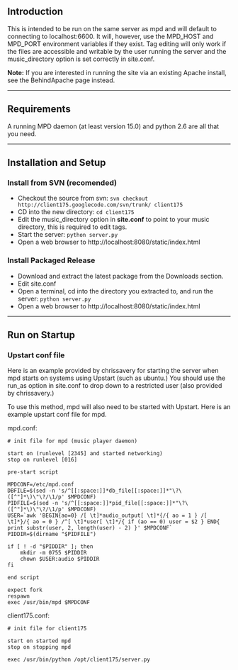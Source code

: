 ## Introduction ##
This is intended to be run on the same server as mpd and will default to connecting to localhost:6600.  It will, however, use the MPD\_HOST and MPD\_PORT environment variables if they exist.  Tag editing will only work if the files are accessible and writable by the user running the server and the music\_directory option is set correctly in site.conf.

**Note:**  If you are interested in running the site via an existing Apache install, see the BehindApache page instead.


---


## Requirements ##
A running MPD daemon (at least version 15.0) and python 2.6 are all that you need.


---


## Installation and Setup ##

### Install from SVN (recomended) ###

  * Checkout the source from svn:  `svn checkout http://client175.googlecode.com/svn/trunk/ client175`
  * CD into the new directory:  `cd client175`
  * Edit the music\_directory option in **site.conf** to point to your music directory, this is required to edit tags.
  * Start the server:  `python server.py`
  * Open a web browser to http://localhost:8080/static/index.html

### Install Packaged Release ###
  * Download and extract the latest package from the Downloads section.
  * Edit site.conf
  * Open a terminal, cd into the directory you extracted to, and run the server:  `python server.py`
  * Open a web browser to http://localhost:8080/static/index.html


---


## Run on Startup ##
### Upstart conf file ###

Here is an example provided by chrissavery for starting the server when mpd starts on systems using Upstart (such as ubuntu.)  You should use the run\_as option in site.conf to drop down to a restricted user (also provided by chrissavery.)

To use this method, mpd will also need to be started with Upstart.  Here is an example upstart conf file for mpd.

mpd.conf:
```
# init file for mpd (music player daemon)

start on (runlevel [2345] and started networking)
stop on runlevel [016]

pre-start script

MPDCONF=/etc/mpd.conf
DBFILE=$(sed -n 's/^[[:space:]]*db_file[[:space:]]*"\?\([^"]*\)\"\?/\1/p' $MPDCONF)
PIDFILE=$(sed -n 's/^[[:space:]]*pid_file[[:space:]]*"\?\([^"]*\)\"\?/\1/p' $MPDCONF)
USER=`awk 'BEGIN{ao=0} /[ \t]*audio_output[ \t]*{/{ ao = 1 } /[ \t]*}/{ ao = 0 } /^[ \t]*user[ \t]*/{ if (ao == 0) user = $2 } END{ print substr(user, 2, length(user) - 2) }' $MPDCONF`
PIDDIR=$(dirname "$PIDFILE")

if [ ! -d "$PIDDIR" ]; then
    mkdir -m 0755 $PIDDIR
    chown $USER:audio $PIDDIR
fi

end script

expect fork
respawn
exec /usr/bin/mpd $MPDCONF
```


client175.conf:
```
# init file for client175 

start on started mpd
stop on stopping mpd

exec /usr/bin/python /opt/client175/server.py
```